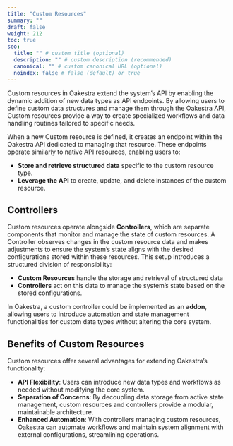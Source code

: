 ```yaml
---
title: "Custom Resources"
summary: ""
draft: false
weight: 212
toc: true
seo:
  title: "" # custom title (optional)
  description: "" # custom description (recommended)
  canonical: "" # custom canonical URL (optional)
  noindex: false # false (default) or true
---
```


Custom resources in Oakestra extend the system’s API by enabling the dynamic addition of new data types as API endpoints. By allowing users to define custom data structures and manage them through the Oakestra API, Custom resources provide a way to create specialized workflows and data handling routines tailored to specific needs.

When a new Custom resource is defined, it creates an endpoint within the Oakestra API dedicated to managing that resource. These endpoints operate similarly to native API resources, enabling users to:
- **Store and retrieve structured data** specific to the custom resource type.
- **Leverage the API** to create, update, and delete instances of the custom resource.

## Controllers
Custom resources operate alongside **Controllers**, which are separate components that monitor and manage the state of custom resources. A Controller observes changes in the custom resource data and makes adjustments to ensure the system’s state aligns with the desired configurations stored within these resources. This setup introduces a structured division of responsibility:
- **Custom Resources** handle the storage and retrieval of structured data
- **Controllers** act on this data to manage the system’s state based on the stored configurations.

In Oakestra, a custom controller could be implemented as an **addon**, allowing users to introduce automation and state management functionalities for custom data types without altering the core system.

## Benefits of Custom Resources
Custom resources offer several advantages for extending Oakestra’s functionality:
- **API Flexibility**: Users can introduce new data types and workflows as needed without modifying the core system.
- **Separation of Concerns**: By decoupling data storage from active state management, custom resources and controllers provide a modular, maintainable architecture.
- **Enhanced Automation**: With controllers managing custom resources, Oakestra can automate workflows and maintain system alignment with external configurations, streamlining operations.
